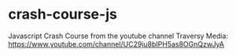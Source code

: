 # crash-course-js
Javascript Crash Course from the youtube channel Traversy Media: https://www.youtube.com/channel/UC29ju8bIPH5as8OGnQzwJyA

